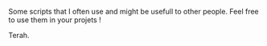 Some scripts that I often use and might be usefull to other people.
Feel free to use them in your projets !

Terah.